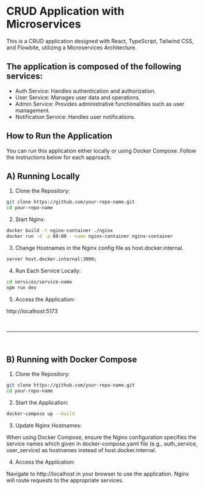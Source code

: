 # CRUD Application with Microservices

This is a CRUD application designed with React, TypeScript, Tailwind CSS, and Flowbite, utilizing a Microservices Architecture.




## The application is composed of the following services:

- Auth Service: Handles authentication and authorization.
- User Service: Manages user data and operations.
- Admin Service: Provides administrative functionalities such as user management.
- Notification Service: Handles user notifications.


## How to Run the Application

You can run this application either locally or using Docker Compose. Follow the instructions below for each approach:

## A) Running Locally

1. Clone the Repository:
```bash
git clone https://github.com/your-repo-name.git
cd your-repo-name
```

2. Start Nginx:
```bash
docker build -t nginx-container ./nginx
docker run -d -p 80:80 --name nginx-container nginx-container
```

3. Change Hostnames in the Nginx config file as host.docker.internal.
```bash
server host.docker.internal:3000; 
```

4. Run Each Service Locally:
```bash
cd services/service-name
npm run dev
```

5. Access the Application:

http://localhost:5173

<br>

---

<br>

## B) Running with Docker Compose

1. Clone the Repository:
```bash
git clone https://github.com/your-repo-name.git
cd your-repo-name
```

2. Start the Application:
```bash
docker-compose up --build
```

3. Update Nginx Hostnames:

When using Docker Compose, ensure the Nginx configuration specifies the service names which given in docker-compose.yaml file 
(e.g., auth_service, user_service) as hostnames instead of host.docker.internal.


4. Access the Application:

Navigate to http://localhost in your browser to use the application. Nginx will route requests to the appropriate services.